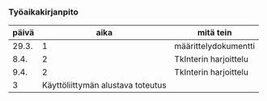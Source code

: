 ### Työaikakirjanpito

 päivä | aika | mitä tein 
-------|------|--------
29.3.|1|määrittelydokumentti
8.4.|2|TkInterin harjoittelu
9.4.|2|TkInterin harjoittelu
|3|Käyttöliittymän alustava toteutus
